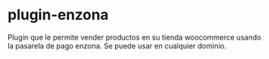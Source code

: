 # plugin-enzona
Plugin que le permite vender productos en su tienda woocommerce usando la pasarela de pago enzona. 
Se puede usar en cualquier dominio.
